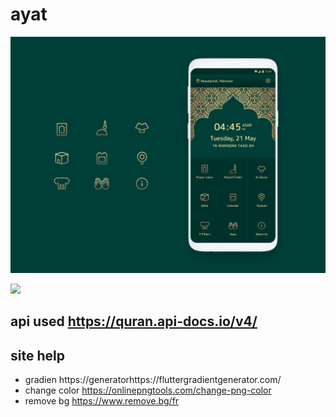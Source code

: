 # ayat
<img src="12.png">



[![](true)
](https://youtu.be/1rcAJfkfnj8)

## api used https://quran.api-docs.io/v4/
## site help
* gradien  https://generatorhttps://fluttergradientgenerator.com/ 
* change color https://onlinepngtools.com/change-png-color 
* remove bg https://www.remove.bg/fr 
